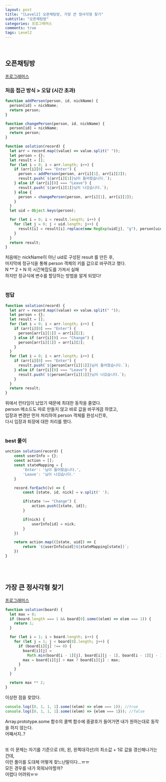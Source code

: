 ```yaml
---
layout: post
title: "[Level2] 오픈채팅방, 가장 큰 정사각형 찾기"
subtitle: "오픈채팅방"
categories: 프로그래머스
comments: true
tags: Level2
---
```



<br>

## 오픈채팅방

[프로그래머스](https://programmers.co.kr/learn/courses/30/lessons/42888) <br>

### 처음 접근 방식 > 오답 (시간 초과)
```js
function addPerson(person, id, nickName) {
  person[id] = nickName;
  return person;
}

function changePerson(person, id, nickName) {
  person[id] = nickName;
  return person;
}

function solution(record) {
  let arr = record.map((value) => value.split(" "));
  let person = {};
  let result = [];
  for (let i = 0; i < arr.length; i++) {
    if (arr[i][0] === "Enter") {
      person = addPerson(person, arr[i][1], arr[i][2]);
      result.push(`${arr[i][1]}님이 들어왔습니다.`);
    } else if (arr[i][0] === "Leave") {
      result.push(`${arr[i][1]}님이 나갔습니다.`);
    } else {
      person = changePerson(person, arr[i][1], arr[i][2]);
    }
  }
  let uid = Object.keys(person);

  for (let i = 0; i < result.length; i++) {
    for (let j = 0; j < uid.length; j++) {
      result[i] = result[i].replace(new RegExp(uid[j], "g"), person[uid[j]]);
    }
  }
  return result;
}
```

처음에는 nickName이 아닌 uid로 구성된 result 를 만든 후,<br>
마지막에 정규식을 통해 person 객체의 키를 값으로 바꾸려고 했다.<br>
N ** 2 + N 의 시간복잡도를 가져서 실패<br>
하지만 정규식에 변수를 할당하는 방법을 알게 되었다!<br><br>

### 정답

```js
function solution(record) {
  let arr = record.map((value) => value.split(" "));
  let person = {};
  let result = [];
  for (let i = 0; i < arr.length; i++) {
    if (arr[i][0] === "Enter") {
      person[arr[i][1]] = arr[i][2];
    } else if (arr[i][0] === "Change") {
      person[arr[i][1]] = arr[i][2];
    }
  }
  for (let i = 0; i < arr.length; i++) {
    if (arr[i][0] === "Enter") {
      result.push(`${person[arr[i][1]]}님이 들어왔습니다.`);
    } else if (arr[i][0] === "Leave") {
      result.push(`${person[arr[i][1]]}님이 나갔습니다.`);
    }
  }
  return result;
}
```

위에서 런타임이 났었기 때문에 최대한 동작을 줄였다.<br>
person 메소드도 따로 만들지 않고 바로 값을 바꾸게끔 하였고,<br>
입장과 변경만 먼저 처리하여 person 객체를 완성시킨후,<br>
다시 입장과 퇴장에 대한 처리를 했다.<br><br>


### best 풀이

```js
unction solution(record) {
    const userInfo = {};
    const action = [];
    const stateMapping = {
        'Enter': '님이 들어왔습니다.',
        'Leave': '님이 나갔습니다.'
    }

    record.forEach((v) => {
        const [state, id, nick] = v.split(' ');

        if(state !== "Change") {
            action.push([state, id]);
        }

        if(nick) {
            userInfo[id] = nick;
        }
    })

    return action.map(([state, uid]) => {
        return `${userInfo[uid]}${stateMapping[state]}`;    
    })
}
```

<br><br>

## 가장 큰 정사각형 찾기

[프로그래머스](https://programmers.co.kr/learn/courses/30/lessons/12905) <br>

```js
function solution(board) {
  let max = 0;
  if (board.length === 1 && board[0].some((elem) => elem === 1)) {
    return 1;
  }

  for (let i = 1; i < board.length; i++) {
    for (let j = 1; j < board[0].length; j++) {
      if (board[i][j] !== 0) {
        board[i][j] =
          Math.min(board[i - 1][j], board[i][j - 1], board[i - 1][j - 1]) + 1;
        max = board[i][j] > max ? board[i][j] : max;
      }
    }
  }

  return max ** 2;
}
```

이상한 점을 찾았다.<br>

```js
console.log([0, 1, 1, 1].some((elem) => elem === 1)); //true
console.log([0, 1, 1, 1].some((elem) => {elem === 1})); //false
````

Array.prototype.some 함수의 콜백 함수에 중괄호가 들어가면 내가 원하는대로 동작을 하지 않는다.<br>
어째서지..?<br><br>

또 이 문제는 자기를 기준으로 (위, 왼, 왼쪽대각선)의 최소값 + 1로 값을 갱신해나가는건데,<br>
이런 풀이를 도대체 어떻게 찾느냔말이다...ㅠㅠ<br>
모든 경우를 내가 외워놔야할까?<br>
어렵다 어려워ㅠㅠ